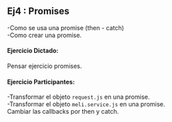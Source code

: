 ## Ej4 : Promises
-Como se usa una promise (then - catch)   
-Como crear una promise.  

#### Ejercicio Dictado:
Pensar ejercicio promises. 

#### Ejercicio Participantes:  
-Transformar el objeto `request.js` en una promise.  
-Transformar el objeto `meli.service.js` en una promise.  
Cambiar las callbacks por then y catch.  
